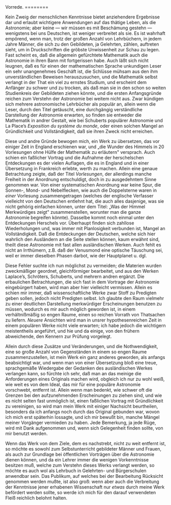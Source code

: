 <span epub:type="pagebreak" id="pageV" title="V" xmlns:epub="http://www.idpf.org/2007/ops"/>
Vorrede.
========

Kein Zweig der menschlichen Kenntnisse bietet anziehendere Ergebnisse dar und
erlaubt wichtigere Anwendungen auf das thätige Leben, als die Astronomie; aber
keine — wir müssen es mit Beschämung gestehn — wenigstens bei uns Deutschen,
ist weniger verbreitet als sie. Es ist wahrhaft empörend, wenn man, trotz der
großen Anzahl von Lehrbüchern, in jedem Jahre Männer, die sich zu den
Gebildeten, ja Gelehrten, zählen, auftreten sieht, um in Druckschriften die
gröbste Unwissenheit zur Schau zu legen. Fast scheint es, daß die allgemein
gefürchtete Mathematik auch die Astronomie in ihren Bann mit fortgerissen habe.
Auch läßt sich nicht leugnen, daß es für einen der mathematischen Sprache
unkundigen Leser ein sehr unangenehmes Geschäft ist, die Schlüsse mühsam aus
den ihm unverständlichen Beweisen herauszusuchen, und die Mathematik selbst
verlangt in der That ein viel zu ernstes Studium, und erscheint dem Anfänger zu
schwer und zu trocken, als daß man sie in den schon so weiten Studienkreis der
Gebildeten ziehen könnte, und die ersten Anfangsgründe reichen zum Verstehn der
Astronomie bei weitem nicht aus. Zwar kündigen sich mehrere astronomische
Lehrbücher als populär an, allein wenn die Leser, durch den Titel getäuscht,
eine durchgängig 
<span epub:type="pagebreak" id="pageVI" title="VI" xmlns:epub="http://www.idpf.org/2007/ops"/>
verständliche Darstellung der Astronomie erwarten, so finden
sie entweder die Mathematik in andrer Gestalt, wie bei Schuberts populärer
Astronomie und La Place’s *Exposition du système du monde*, oder einen solchen
Mangel an Gründlichkeit und Vollständigkeit, daß sie ihren Zweck nicht
erreichen.

Diese und andre Gründe bewogen mich, ein Werk zu übersetzen, das vor einiger
Zeit in England erschienen war, und „die Wunder des Himmels in 20 Vorlesungen
ohne Hülfe der Mathematik zu erläutern" versprach. Auch schien ein faßlicher
Vortrag und die Aufnahme der herschelschen Entdeckungen es der vielen Auflagen,
die es in England und in einer Übersetzung in Frankreich erlebte, werth zu
machen. Allein eine genaue Betrachtung zeigte, daß der Titel *Vorlesungen*, der
allerdings manche Freiheit in der Anordnung entschuldigt, doch in zu
ausgedehntem Sinne genommen war. Von einer systematischen Anordnung war keine
Spur, die Sonnen-, Mond- und Nebelflecken, wie auch die Doppelsterne waren in
*einer* Vorlesung zusammengetragen (welches der englische Verfasser vielleicht
von den Deutschen entlehnt hat, die auch alles dasjenige, was sie nicht gehörig
einfachen können, unter dem Titel: „Was der Himmel Merkwürdiges zeigt"
zusammenstellen, worunter man die ganze Astronomie begreifen könnte). Dasselbe
kommt noch einmal unter den Entdeckungen Herschels vor. Überhaupt finden sich
zahllose Wiederholungen und, was immer mit Planlosigkeit verbunden ist, Mangel
an Vollständigkeit. Daß die Entdeckungen der Deutschen, welche sich hier
wahrlich den Ausländern an die Seite stellen können, kaum 
<span epub:type="pagebreak" id="pageVII" title="VII" xmlns:epub="http://www.idpf.org/2007/ops"/>
erwähnt sind, theilt
diese Astronomie mit fast allen ausländischen Werken. Auch fehlt es nicht an
Irrthümern, z.B. daß der Venusmond eine optische Täuschung sei, weil er immer
dieselben Phasen darbot, wie der Hauptplanet u. dgl.

Diese Fehler suchte ich nun möglichst zu vermeiden; die Materien wurden
zweckmäßiger geordnet, gleichförmiger bearbeitet, und aus den Werken Laplace’s,
Schröters, Schuberts, und mehrern andren ergänzt. Die erbaulichen
Betrachtungen, die sich fast in dem Vortrage der Astronomie eingebürgert haben,
wird man aber hier vielleicht vermissen. Allein es schien mir immer, daß
wissenschaftliche Werke zwar Stoff zu Predigten geben sollen, jedoch nicht
Predigten selbst. Ich glaubte den Raum vielmehr zu einer deutlichen Darstellung
merkwürdiger Erscheinungen benutzen zu müssen, wodurch es mir auch möglich
geworden ist, in einem verhältnißmäßig so engen Raume, einen so reichen Vorrath
von Thatsachen zu liefern. *Neuere* Ansichten wird man in unsrer
hypothesenreichen Zeit in einem populären Werke nicht viele erwarten; ich habe
jedoch die wichtigern meistentheils angeführt, und hie und da einige, von den
frühern abweichende, den Kennern zur Prüfung vorgelegt.

Allein durch diese Zusätze und Veränderungen, und die Nothwendigkeit, eine so
große Anzahl von Gegenständen in einem so engen Raume zusammenzustellen, ist
mein Werk ein ganz anderes geworden, als anfangs beabsichtigt war, und wenn man
von einer Übersetzung bloß eine treue, sprachgemäße Wiedergabe der Gedanken
des ausländischen Werkes verlangen kann, so fürchte 
<span epub:type="pagebreak" id="pageVIII" title="VIII" xmlns:epub="http://www.idpf.org/2007/ops"/>
ich sehr, daß man an das
meinige die Anforderungen eines Originals machen wird, obgleich ich nur zu wohl
weiß, wie weit es von dem Ideal, das mir für eine populäre Astronomie
vorschwebt, entfernt ist. Allein wenn man bedenkt, wie schwer oft die Grenzen
bei den aufzunehmenden Erscheinungen zu ziehen sind, und wie es nicht selten
fast unmöglich ist, einen faßlichen Vortrag mit Gründlichkeit zu vereinigen, so
wird man mein Werk mit einiger Nachsicht beurtheilen, besonders da ich anfangs
noch durch das Original gebunden war, wovon ich mich erst späterhin lossagte,
und ich mir bewußt bin, manche Mängel meiner Vorgänger vermieden zu haben. Jede
Bemerkung, ja jede Rüge, wird mit Dank aufgenommen und, wenn sich Gelegenheit
finden sollte, von mir benutzt werden.

Wenn das Werk von dem Ziele, dem es nachstrebt, nicht zu weit entfernt ist, so
möchte es sowohl zum Selbstunterricht gebildeter Männer und Frauen, als auch
zur Grundlage bei öffentlichen Vorträgen über die Astronomie dienen können, und
da ein Lehrer immer die wenigen Vorkenntnisse besitzen muß, welche zum Verstehn
dieses Werks verlangt werden, so möchte es auch wol als Lehrbuch in Gelehrten-
und Bürgerschulen anwendbar sein. Das Publikum, auf welches bei der Bearbeitung
Rücksicht genommen werden mußte, ist also groß: wenn aber auch die Verbreitung
der Kenntnisse jener erhabenen Wissenschaft nur *etwas* durch meine Werk
befördert werden sollte, so werde ich mich für den darauf verwendeten Fleiß
reichlich belohnt halten.

